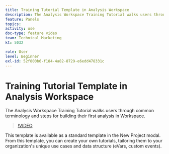 ```yaml
---
title: Training Tutorial Template in Analysis Workspace
description: The Analysis Workspace Training Tutorial walks users through common terminology and steps for building their first analysis in Workspace. 
feature: Panels
topics: 
activity: use
doc-type: feature video
team: Technical Marketing
kt: 5032

role: User
level: Beginner
exl-id: 52f800b6-f184-4a82-8729-e6edd478331c
---
```

# Training Tutorial Template in Analysis Workspace

The Analysis Workspace Training Tutorial walks users through common terminology and steps for building their first analysis in Workspace.

>[!VIDEO](https://video.tv.adobe.com/v/33773/?quality=12)

This template is available as a standard template in the New Project modal. From this template, you can create your own tutorials, tailoring them to your organization's unique use cases and data structure (eVars, custom events).
